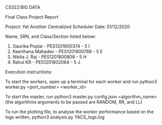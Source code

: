 CS322:BIG DATA

Final Class Project Report

Project: Yet Another Centralized Scheduler                                Date: 01/12/2020

Name, SRN, and Class/Section listed below:
1.    Gaurika Poplai -    PES1201800374 -   5 I
2.    Keerthana Mahadev - PES1201800768 -   5 E
3.    Nikita J. Raj -     PES1201800808 -   5 H
4.    Rahul KR -          PES1201802064 -   5 J



Execution instructions: 

To start the workers, open up a terminal for each worker and run
python3 worker.py <port_number> <worker_id>

To start the master, run
python3 master.py config.json <algorithm_name>
(the algorithms arguments to be passed are RANDOM, RR, and LL)

To run the plotting file, to analyse the worker performance based on the logs written,
python3 analysis.py YACS_logs.log
